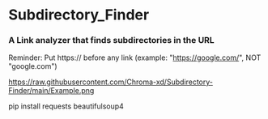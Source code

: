 # Subdirectory_Finder
### A Link analyzer that finds subdirectories in the URL
Reminder: Put https:// before any link (example: "https://google.com/", NOT "google.com")

https://raw.githubusercontent.com/Chroma-xd/Subdirectory-Finder/main/Example.png

pip install requests beautifulsoup4
